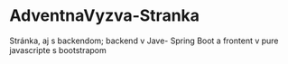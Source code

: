 # AdventnaVyzva-Stranka
Stránka, aj s backendom; backend v Jave- Spring Boot a frontent v pure javascripte s bootstrapom
